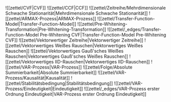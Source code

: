 ![[zettel/CVF|CVF]]
![[zettel/CCF|CCF]]
![[zettel/Zeitreihe/Mehrdimensionale Schwache Stationarität|Mehrdimensionale Schwache Stationarität]]
![[zettel/ARMAX-Prozess|ARMAX-Prozess]]
![[zettel/Transfer-Function-Model|Transfer-Function-Model]]
![[zettel/Pre-Whitening-Transformation|Pre-Whitening-Transformation]]
![[zettel/_edges/Transfer-Function-Model Pre-Whitening CVF|Transfer-Function-Model Pre-Whitening CVF]]
![[zettel/Vektorwertiger Zeitreihe|Vektorwertiger Zeitreihe]]
![[zettel/Vektorwertiges Weißes Rauschen|Vektorwertiges Weißes Rauschen]]
![[zettel/Vektorwertiges Gauß'sches Weißes Rauschen|Vektorwertiges Gauß'sches Weißes Rauschen]]
![[zettel/Vektorwertiges IID-Rauschen|Vektorwertiges IID-Rauschen]]
![[zettel/VAR-Prozess|VAR-Prozess]]
![[zettel/Folge/Absolute Summierbarkeit|Absolute Summierbarkeit]]
![[zettel/VAR-Prozess/Kausalität|Kausalität]]
![[zettel/Stabilitätsbedingung|Stabilitätsbedingung]]
![[zettel/VAR-Prozess/Eindeutigkeit|Eindeutigkeit]]
![[zettel/_edges/VAR-Prozess erster Ordnung Eindeutigkeit|VAR-Prozess erster Ordnung Eindeutigkeit]]